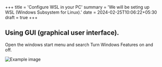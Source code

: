+++
title = 'Configure WSL in your PC'
summary = 'We will be seting up WSL (Windows Subsystem for Linux).'
date = 2024-02-25T10:06:22+05:30
draft = true
+++

## Using GUI (graphical user interface).

Open the windows start menu and search Turn Windows Features on and off.

![Example image](https://media.gettyimages.com/id/875258576/photo/chinese-fishing-nets-at-sunset-fort-kochin-india.jpg?s=612x612&w=gi&k=20&c=m8bdqAxTr-LTL85rfQNLQ_5BeypnPhKAGo7cHuIJY-A=    )
